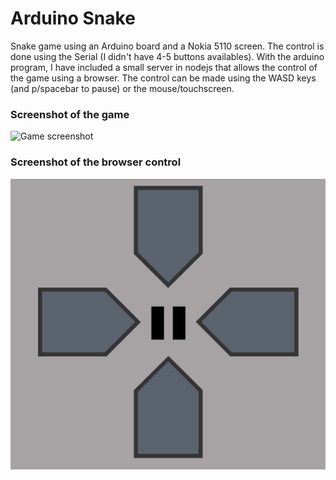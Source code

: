 # Arduino Snake
Snake game using an Arduino board and a Nokia 5110 screen.
The control is done using the Serial (I didn't have 4-5 buttons availables). With the arduino program, I have included a small server in nodejs that allows the control of the game using a browser. The control can be made using the WASD keys (and p/spacebar to pause) or the mouse/touchscreen.

### Screenshot of the game
![Game screenshot](/screenshots/screenshot_game.png?raw=true "Game Screenshot")

### Screenshot of the browser control
![Controller screenshot](/screenshots/screenshot_controller.png?raw=true "Controller Screenshot")
